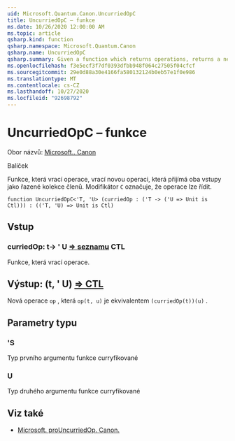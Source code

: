 ```yaml
---
uid: Microsoft.Quantum.Canon.UncurriedOpC
title: UncurriedOpC – funkce
ms.date: 10/26/2020 12:00:00 AM
ms.topic: article
qsharp.kind: function
qsharp.namespace: Microsoft.Quantum.Canon
qsharp.name: UncurriedOpC
qsharp.summary: Given a function which returns operations, returns a new operation which takes both inputs as a tuple. The modifier `C` indicates that the operations are controllable.
ms.openlocfilehash: f3e5ecf3f7df0393dfbb948f064c27505f04cfcf
ms.sourcegitcommit: 29e0d88a30e4166fa580132124b0eb57e1f0e986
ms.translationtype: MT
ms.contentlocale: cs-CZ
ms.lasthandoff: 10/27/2020
ms.locfileid: "92698792"
---
```

# <a name="uncurriedopc-function"></a>UncurriedOpC – funkce

Obor názvů: [Microsoft.. Canon](xref:Microsoft.Quantum.Canon)

Balíček [](https://nuget.org/packages/)


Funkce, která vrací operace, vrací novou operaci, která přijímá oba vstupy jako řazené kolekce členů.
Modifikátor `C` označuje, že operace lze řídit.

```qsharp
function UncurriedOpC<'T, 'U> (curriedOp : ('T -> ('U => Unit is Ctl))) : (('T, 'U) => Unit is Ctl)
```


## <a name="input"></a>Vstup

### <a name="curriedop--t---u--unit-ctl"></a>curriedOp: t-> ' U [=> seznamu](xref:microsoft.quantum.lang-ref.unit) CTL

Funkce, která vrací operace.



## <a name="output--tu--unit-ctl"></a>Výstup: (t, ' U) [=> CTL](xref:microsoft.quantum.lang-ref.unit)

Nová operace `op` , která `op(t, u)` je ekvivalentem `(curriedOp(t))(u)` .

## <a name="type-parameters"></a>Parametry typu

### <a name="t"></a>'S

Typ prvního argumentu funkce curryfikované
### <a name="u"></a>U

Typ druhého argumentu funkce curryfikované

## <a name="see-also"></a>Viz také

- [Microsoft. proUncurriedOp. Canon.](xref:Microsoft.Quantum.Canon.UncurriedOp)